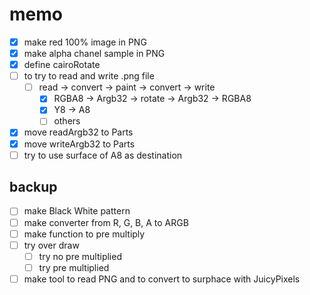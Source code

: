 memo
====

* [x] make red 100% image in PNG
* [x] make alpha chanel sample in PNG
* [x] define cairoRotate
* [ ] to try to read and write .png file
	+ [ ] read -> convert -> paint -> convert -> write
		- [x] RGBA8 -> Argb32 -> rotate -> Argb32 -> RGBA8
		- [x] Y8 -> A8
		- [ ] others
* [x] move readArgb32 to Parts
* [x] move writeArgb32 to Parts
* [ ] try to use surface of A8 as destination

backup
------

* [ ] make Black White pattern
* [ ] make converter from R, G, B, A to ARGB
* [ ] make function to pre multiply
* [ ] try over draw
	+ [ ] try no pre multiplied
	+ [ ] try pre multiplied
* [ ] make tool to read PNG and to convert to surphace with JuicyPixels
